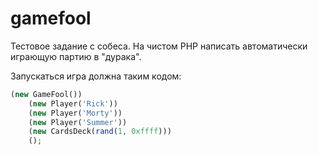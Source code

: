 # gamefool

Тестовое задание с собеса. На чистом PHP написать автоматически играющую партию в "дурака".

Запускаться игра должна таким кодом:

```php
(new GameFool())
    (new Player('Rick'))
    (new Player('Morty'))
    (new Player('Summer'))
    (new CardsDeck(rand(1, 0xffff)))
    ();
```


